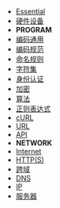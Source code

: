 * [Essential](essential/)
* [硬件设备](essential/hardware.md)
* **PROGRAM**
* [编码通用](essential/code-common.md)
* [编码规范](essential/code-guide.md)
* [命名规则](essential/code-naming-rule.md)
* [字符集](essential/character-sets.md)
* [身份认证](essential/identity.md)
* [加密](essential/crypto.md)
* [算法](essential/algorithms.md)
* [正则表达式](essential/regex.md)
* [cURL](essential/curl.md)
* [URL](essential/url.md)
* [API](essential/api.md)
* **NETWORK**
* [Internet](essential/network/internet.md)
* [HTTP(S)](essential/network/http.md)
* [跨域](essential/cross-domain.md)
* [DNS](essential/network/dns.md)
* [IP](essential/network/ip.md)
* [服务器](essential/hosting.md)
